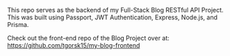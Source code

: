 This repo serves as the backend of my Full-Stack Blog RESTful API Project.  This was built using Passport, JWT Authentication, Express, Node.js, and Prisma.

Check out the front-end repo of the Blog Project over at:
https://github.com/tgorsk15/my-blog-frontend